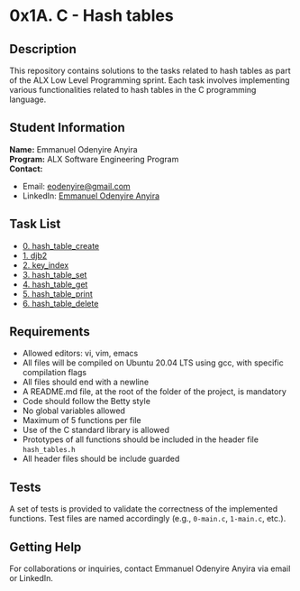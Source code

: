 # 0x1A. C - Hash tables

## Description
This repository contains solutions to the tasks related to hash tables as part of the ALX Low Level Programming sprint. Each task involves implementing various functionalities related to hash tables in the C programming language.

## Student Information
**Name:** Emmanuel Odenyire Anyira  
**Program:** ALX Software Engineering Program  
**Contact:** 
- Email: eodenyire@gmail.com  
- LinkedIn: [Emmanuel Odenyire Anyira](https://www.linkedin.com/in/emmanuelodenyire/)  

## Task List
- [0. hash_table_create](./0-hash_table_create.c)
- [1. djb2](./1-djb2.c)
- [2. key_index](./2-key_index.c)
- [3. hash_table_set](./3-hash_table_set.c)
- [4. hash_table_get](./4-hash_table_get.c)
- [5. hash_table_print](./5-hash_table_print.c)
- [6. hash_table_delete](./6-hash_table_delete.c)

## Requirements
- Allowed editors: vi, vim, emacs
- All files will be compiled on Ubuntu 20.04 LTS using gcc, with specific compilation flags
- All files should end with a newline
- A README.md file, at the root of the folder of the project, is mandatory
- Code should follow the Betty style
- No global variables allowed
- Maximum of 5 functions per file
- Use of the C standard library is allowed
- Prototypes of all functions should be included in the header file `hash_tables.h`
- All header files should be include guarded

## Tests
A set of tests is provided to validate the correctness of the implemented functions. Test files are named accordingly (e.g., `0-main.c`, `1-main.c`, etc.).

## Getting Help
For collaborations or inquiries, contact Emmanuel Odenyire Anyira via email or LinkedIn.

